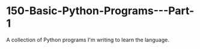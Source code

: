 # 150-Basic-Python-Programs---Part-1
A collection of Python programs I'm writing to learn the language.
